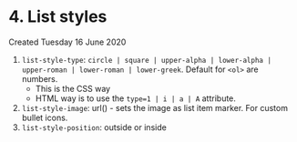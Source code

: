 # 4. List styles
Created Tuesday 16 June 2020

1. `list-style-type`: `circle | square | upper-alpha | lower-alpha | upper-roman | lower-roman | lower-greek`. Default for `<ol>` are numbers.
	- This is the CSS way
	- HTML way is to use the `type=1 | i | a | A` attribute.
1. `list-style-image`: url() - sets the image as list item marker. For custom bullet icons.
2. `list-style-position`: outside or inside


